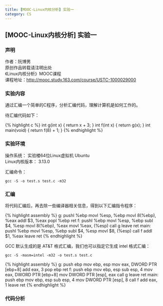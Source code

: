 ```yaml
---
title: [MOOC-Linux内核分析] 实验一
category: CS
---
```


## [MOOC-Linux内核分析] 实验一

### 声明

作者：阮博男  
原创作品转载请注明出处  
《Linux内核分析》MOOC课程  
课程地址：http://mooc.study.163.com/course/USTC-1000029000

### 实验内容

通过汇编一个简单的C程序，分析汇编代码，理解计算机是如何工作的。

待汇编代码如下：

{% highlight c %}
int g(int x)
{
	return x + 3;
}
int f(int x)
{
	return g(x);
}
int main(void)
{
	return f(8) + 1;
}
{% endhighlight %}

### 实验环境

操作系统： 实验楼64位Linux虚拟机 Ubuntu  
Linux内核版本： 3.13.0

汇编命令：

```
gcc -S -o test.s test.c -m32
```

### 汇编

将代码汇编后，再去除一些编译器相关信息，得到以下汇编指令程序：

{% highlight assembly %}
g:
	pushl	%ebp
	movl	%esp, %ebp
	movl	8(%ebp), %eax
	addl	$3, %eax
	popl	%ebp
	ret
f:
	pushl	%ebp
	movl	%esp, %ebp
	subl	$4, %esp
	movl	8(%ebp), %eax
	movl	%eax, (%esp)
	call	g
	leave
	ret
main:
	pushl	%ebp
	movl	%esp, %ebp
	subl	$4, %esp
	movl	$8, (%esp)
	call	f
	addl	$1, %eax
	leave
	ret
{% endhighlight %}

GCC 默认生成的是 AT&T 格式汇编，我们也可以指定它生成 intel 格式汇编：

```
gcc -S -masm=intel -m32 -o test.s test.c
```

{% highlight assembly %}
g:
	push	ebp
	mov	ebp, esp
	mov	eax, DWORD PTR [ebp+8]
	add	eax, 3
	pop	ebp
	ret
f:
	push	ebp
	mov	ebp, esp
	sub	esp, 4
	mov	eax, DWORD PTR [ebp+8]
	mov	DWORD PTR [esp], eax
	call	g
	leave
	ret
main:
	push	ebp
	mov	ebp, esp
	sub	esp, 4
	mov	DWORD PTR [esp], 8
	call	f
	add	eax, 1
	leave
	ret
{% endhighlight %}

### 代码分析